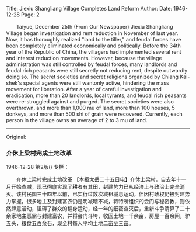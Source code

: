 Title: Jiexiu Shangliang Village Completes Land Reform
Author:
Date: 1946-12-28
Page: 2

　　Taiyue, December 25th (From Our Newspaper) Jiexiu Shangliang Village began investigation and rent reduction in November of last year. Now, it has thoroughly realized "land to the tiller," and feudal forces have been completely eliminated economically and politically. Before the 34th year of the Republic of China, the villagers had implemented several rent and interest reduction movements. However, because the village administration was still controlled by feudal forces, many landlords and feudal rich peasants were still secretly not reducing rent, despite outwardly doing so. The secret societies and secret religions organized by Chiang Kai-shek's special agents were still wantonly active, hindering the mass movement for liberation. After a year of careful investigation and eradication, more than 20 landlords, local tyrants, and feudal rich peasants were re-struggled against and purged. The secret societies were also overthrown, and more than 1,000 mu of land, more than 100 houses, 5 donkeys, and more than 500 shi of grain were recovered. Currently, each person in the village owns an average of 2 to 3 mu of land.



<hr /> 

Original: 


### 介休上梁村完成土地改革

1946-12-28
第2版()
专栏：

　　介休上梁村完成土地改革
    【本报太岳二十五日电】介休上梁村，自去年十一月开始查减，现已彻底实现了耕者有其田，封建势力已从经济上与政治上完全消灭。该村民国三十四年以前，已实行过数次减租减息运动，但因村政权仍被封建势力掌握，很多地主及封建富农仍是明减暗不减，蒋特所组织的会门与秘密教，则依然肆意活动，阻碍了群众的翻身运动，经一年的细密查灭后，重新斗争清算了二十余家地主恶霸与封建富农，并将会门斗垮，收回土地一千余亩，房屋一百余间，驴五头，粮食五百余石，现全村每人平均土地二亩至三亩。
